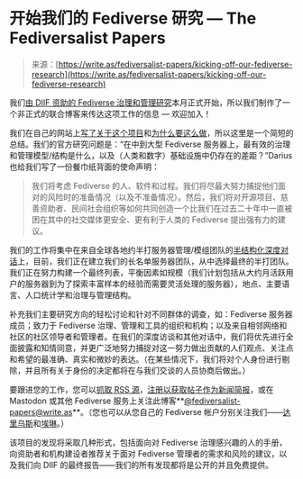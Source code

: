 <!--yml

category: 未分类

date: 2024-05-29 12:41:07

-->

# 开始我们的 Fediverse 研究 — The Fediversalist Papers

> 来源：[https://write.as/fediversalist-papers/kicking-off-our-fediverse-research](https://write.as/fediversalist-papers/kicking-off-our-fediverse-research)

我们[由 DIIF 资助的 Fediverse 治理和管理研究](https://infrastructureinsights.fund/projects/fediverse-governance-successes-gaps/)本月正式开始，所以我们制作了一个非正式的联合博客来传达这项工作的信息 — 欢迎加入！

我们在自己的网站上[写了关于这个项目](https://tinysubversions.com/notes/ford-diif-grant/)和[为什么要这么做](https://erinkissane.com/root-and-branch)，所以这里是一个简短的总结。我们的官方研究问题是：“在中到大型 Fediverse 服务器上，最有效的治理和管理模型/结构是什么，以及（人类和数字）基础设施中仍存在的差距？”Darius 也给我们写了一份餐巾纸背面的使命声明：

> 我们将考虑 Fediverse 的人、软件和过程。我们将尽最大努力捕捉他们面对的风险时的准备情况（以及不准备情况）。然后，我们将对开源项目、慈善资助者、民间社会组织等如何共同创造一个比我们在过去二十年中一直被困在其中的社交媒体更安全、更有利于人类的 Fediverse 提出强有力的建议。

我们的工作将集中在来自全球各地约半打服务器管理/模组团队的[半结构化深度对话](https://sustainabilitymethods.org/index.php/Semi-structured_Interview)上，目前，我们正在建立我们的长名单服务器团队，从中选择最终的半打团队。我们正在努力构建一个最终列表，平衡因素如规模（我们计划包括从大约月活跃用户的服务器到为了探索丰富样本的经验而需要灵活处理的服务器），地点、主要语言、人口统计学和治理与管理结构。

补充我们主要研究方向的轻松讨论和针对不同群体的调查，如：Fediverse 服务器成员；致力于 Fediverse 治理、管理和工具的组织和机构；以及来自相邻网络和社区的社区领导者和管理者。在我们的深度访谈和其他对话中，我们将优先进行全面披露和知情同意，并更广泛地努力捕捉对这一努力做出贡献的人们观点、关注点和希望的最准确、真实和微妙的表达。（在某些情况下，我们将对个人身份进行剔除，并且所有关于身份的决定都将在与我们交谈的人员协商后做出。）

要跟进您的工作，您可以[抓取 RSS 源](https://write.as/fediversalist-papers/feed/)，[注册以获取帖子作为新闻简报](https://write.as/fediversalist-papers/)，或在 Mastodon 或其他 Fediverse 服务上关注此博客**[@fediversalist-papers@write.as](/@/fediversalist-papers@write.as)**。（您也可以从您自己的 Fediverse 帐户分别关注我们——[达里乌斯](https://friend.camp/@darius)和[埃琳](https://mas.to/@kissane)。）

该项目的发现将采取几种形式，包括面向对 Fediverse 治理感兴趣的人的手册，向资助者和机构建设者推荐关于面对 Fediverse 管理者的需求和风险的建议，以及我们向 DIIF 的最终报告——我们的所有发现都将是公开的并且免费提供。
